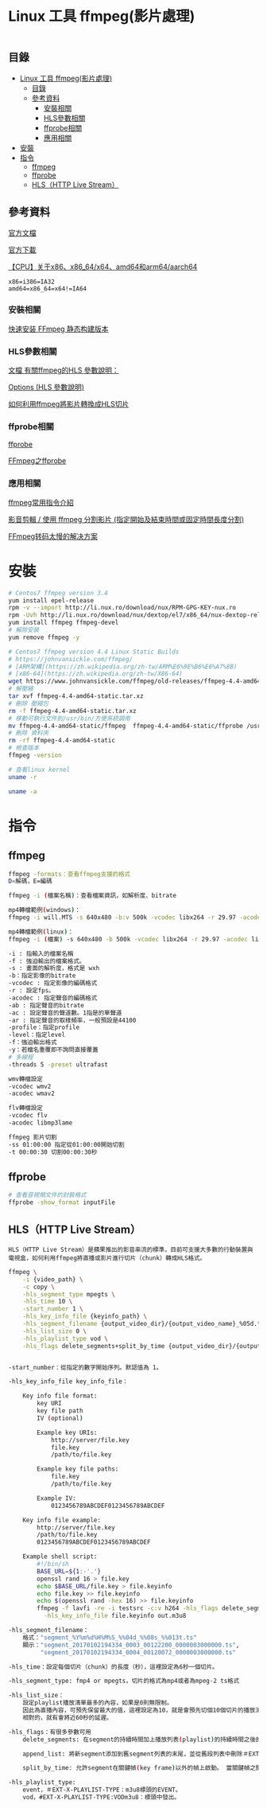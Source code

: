 # Linux 工具 ffmpeg(影片處理)

```
```

## 目錄

- [Linux 工具 ffmpeg(影片處理)](#linux-工具-ffmpeg影片處理)
	- [目錄](#目錄)
	- [參考資料](#參考資料)
		- [安裝相關](#安裝相關)
		- [HLS參數相關](#hls參數相關)
		- [ffprobe相關](#ffprobe相關)
		- [應用相關](#應用相關)
- [安裝](#安裝)
- [指令](#指令)
	- [ffmpeg](#ffmpeg)
	- [ffprobe](#ffprobe)
	- [HLS（HTTP Live Stream）](#hlshttp-live-stream)

## 參考資料

[官方文檔](https://ffmpeg.org/ffmpeg.html)

[官方下載](http://ffmpeg.org/download.html)

[【CPU】关于x86、x86_64/x64、amd64和arm64/aarch64](https://www.jianshu.com/p/2753c45af9bf)

```
x86=i386=IA32
amd64=x86_64=x64!=IA64
```

### 安裝相關

[快速安装 FFmpeg 静态构建版本](https://anlan.cc/191)

### HLS參數相關

[文檔 有關ffmpeg的HLS 參數說明：](https://ffmpeg.org/ffmpeg-formats.html)

[Options (HLS 參數說明)](http://underpop.online.fr/f/ffmpeg/help/options-51.htm.gz)

[如何利用ffmpeg將影片轉換成HLS切片](https://jerry.thesolarsystems.net/?p=969)

### ffprobe相關

[ffprobe](https://ffmpeg.org/ffprobe.html)

[FFmpeg之ffprobe](https://codertw.com/%E7%A8%8B%E5%BC%8F%E8%AA%9E%E8%A8%80/746195/)

### 應用相關

[ffmpeg常用指令介紹](https://wilsbur.pixnet.net/blog/post/146836324)

[影音剪輯 / 使用 ffmpeg 分割影片 (指定開始及結束時間或固定時間長度分割)](https://note.charlestw.com/ffmpeg-trim-chunk/)

[FFmpeg转码太慢的解决方案](https://blog.51cto.com/xiaohaiwa/5380303)

# 安裝

```bash
# Centos7 ffmpeg version 3.4
yum install epel-release
rpm -v --import http://li.nux.ro/download/nux/RPM-GPG-KEY-nux.ro
rpm -Uvh http://li.nux.ro/download/nux/dextop/el7/x86_64/nux-dextop-release-0-5.el7.nux.noarch.rpm
yum install ffmpeg ffmpeg-devel
# 解除安裝
yum remove ffmpeg -y

# Centos7 ffmpeg version 4.4 Linux Static Builds
# https://johnvansickle.com/ffmpeg/
# [ARM架構](https://zh.wikipedia.org/zh-tw/ARM%E6%9E%B6%E6%A7%8B)
# [x86-64](https://zh.wikipedia.org/zh-tw/X86-64)
wget https://www.johnvansickle.com/ffmpeg/old-releases/ffmpeg-4.4-amd64-static.tar.xz
# 解壓縮
tar xvf ffmpeg-4.4-amd64-static.tar.xz
# 刪除 壓縮包
rm -f ffmpeg-4.4-amd64-static.tar.xz
# 移動可執行文件到/usr/bin/方便系統調用
mv ffmpeg-4.4-amd64-static/ffmpeg  ffmpeg-4.4-amd64-static/ffprobe /usr/bin/
# 刪除 資料夾
rm -rf ffmpeg-4.4-amd64-static
# 檢查版本
ffmpeg -version

# 查看linux kernel
uname -r

uname -a
```

# 指令

## ffmpeg

```bash
ffmpeg -formats：查看ffmpeg支援的格式
D=解碼，E=編碼

ffmpeg -i (檔案名稱)：查看檔案資訊，如解析度、bitrate

mp4轉檔範例(windows)：
ffmpeg -i will.MTS -s 640x480 -b:v 500k -vcodec libx264 -r 29.97 -acodec libvo_aacenc -b:a 48k -ac 2 -ar 44100 -profile:v baseline -level 3.0 -f mp4 -y will.mp4

mp4轉檔範例(linux)：
ffmpeg -i (檔案) -s 640x480 -b 500k -vcodec libx264 -r 29.97 -acodec libfaac -ab 48k -ac 2 -ar 44100 -profile baseline -level 3.0 -f mp4 -y (新檔名).mp4

-i : 指輸入的檔案名稱
-f : 強迫輸出的檔案格式。
-s : 畫面的解析度，格式是 wxh
-b：指定影像的bitrate
-vcodec : 指定影像的編碼格式
-r : 設定fps。
-acodec : 指定聲音的編碼格式
-ab : 指定聲音的bitrate
-ac : 設定聲音的聲道數。1指是的單聲道
-ar : 指定聲音的取樣頻率，一般預設是44100
-profile：指定profile
-level：指定level
-f：強迫輸出格式
-y：若檔名重覆即不詢問直接覆蓋
# 多線程
-threads 5 -preset ultrafast

wmv轉檔設定
-vcodec wmv2
-acodec wmav2

flv轉檔設定
-vcodec flv
-acodec libmp3lame

ffmpeg 影片切割
-ss 01:00:00 指定從01:00:00開始切割
-t 00:00:30 切割00:00:30秒
```

## ffprobe

```bash
# 查看音視頻文件的封裝格式
ffprobe -show_format inputFile
```

## HLS（HTTP Live Stream）

```
HLS（HTTP Live Stream）是蘋果推出的影音串流的標準，目前可支援大多數的行動裝置與電視盒，如何利用ffmpeg將直播或影片進行切片（chunk）轉成HLS格式。
```

```bash
ffmpeg \
	-i {video_path} \
	-c copy \
	-hls_segment_type mpegts \
	-hls_time 10 \
	-start_number 1 \
	-hls_key_info_file {keyinfo_path} \
	-hls_segment_filename {output_video_dir}/{output_video_name}_%05d.ts \
	-hls_list_size 0 \
	-hls_playlist_type vod \
	-hls_flags delete_segments+split_by_time {output_video_dir}/{output_video_name}.m3u8 -y


-start_number：從指定的數字開始序列。默認值為 1。

-hls_key_info_file key_info_file：

	Key info file format:
		key URI
		key file path
		IV (optional)

		Example key URIs:
			http://server/file.key
			file.key
			/path/to/file.key

		Example key file paths:
			file.key
			/path/to/file.key

		Example IV:
			0123456789ABCDEF0123456789ABCDEF

	Key info file example:
		http://server/file.key
		/path/to/file.key
		0123456789ABCDEF0123456789ABCDEF

	Example shell script:
		#!/bin/sh
		BASE_URL=${1:-'.'}
		openssl rand 16 > file.key
		echo $BASE_URL/file.key > file.keyinfo
		echo file.key >> file.keyinfo
		echo $(openssl rand -hex 16) >> file.keyinfo
		ffmpeg -f lavfi -re -i testsrc -c:v h264 -hls_flags delete_segments \
		  -hls_key_info_file file.keyinfo out.m3u8

-hls_segment_filename：
	格式："segment_%Y%m%d%H%M%S_%%04d_%%08s_%%013t.ts"
	顯示："segment_20170102194334_0003_00122200_0000003000000.ts",
		 "segment_20170102194334_0004_00120072_0000003000000.ts"

-hls_time：設定每個切片（chunk）的長度（秒），這裡設定為6秒一個切片。

-hls_segment_type: fmp4 or mpegts，切片的格式為mp4或者為mpeg-2 ts格式

-hls_list_size：
	設定playlist播放清單最多的內容，如果是0則無限制。
	因此為直播內容，可預先保留最大的值，這裡設定為10，就是會預先切個10個切片的播放清單，前面hls_time設定為6秒，切十個，就是預留60秒的內容進行播放。
	相對的，就有會將近60秒的延遲。

-hls_flags：有很多參數可用
	delete_segments: 在segment的持續時間加上播放列表(playlist)的持續時間之後的一段時間之後刪除從播放列表中刪除的段文件(segment)。

	append_list: 將新segment添加到舊segment列表的末尾，並從舊段列表中刪除＃EXT-X-ENDLIST。

	split_by_time: 允許segment在關鍵幀(key frame)以外的幀上啟動。 當關鍵幀之間的時間不一致時，這會改善某些玩家的行為，但可能會使其他播放器的情況變得更糟，並且在搜索過程中可能會導致一些奇怪的現象。 此標誌應與hls_time選項一起使用。

-hls_playlist_type:
	event，＃EXT-X-PLAYLIST-TYPE：m3u8標頭的EVENT。
	vod，#EXT-X-PLAYLIST-TYPE:VODm3u8：標頭中發出。
```
